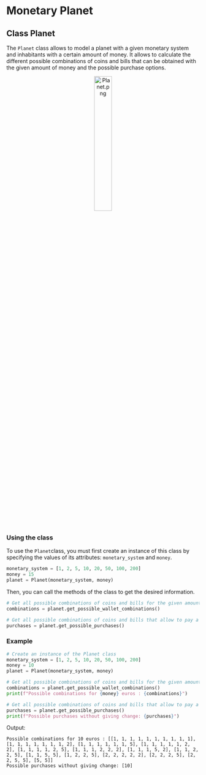 # Monetary Planet

## Class Planet

The ```Planet``` class allows to model a planet with a given monetary system and inhabitants with a certain amount of money. It allows to calculate the different possible combinations of coins and bills that can be obtained with the given amount of money and the possible purchase options.

<p align="center">
<img src="child-6902674.png" alt="Planet.png" width=30%/>
</p>



### Using the class
To use the ```Planet```class, you must first create an instance of this class by specifying the values of its attributes: ```monetary_system``` and ```money```.

``` python
monetary_system = [1, 2, 5, 10, 20, 50, 100, 200]
money = 15
planet = Planet(monetary_system, money)
```

Then, you can call the methods of the class to get the desired information.

``` python
# Get all possible combinations of coins and bills for the given amount of money.
combinations = planet.get_possible_wallet_combinations()

# Get all possible combinations of coins and bills that allow to pay a given amount without giving change.
purchases = planet.get_possible_purchases()
```

### Example

``` python
# Create an instance of the Planet class
monetary_system = [1, 2, 5, 10, 20, 50, 100, 200]
money = 10
planet = Planet(monetary_system, money)

# Get all possible combinations of coins and bills for the given amount of money.
combinations = planet.get_possible_wallet_combinations()
print(f"Possible combinations for {money} euros : {combinations}")

# Get all possible combinations of coins and bills that allow to pay a given amount without giving change.
purchases = planet.get_possible_purchases()
print(f"Possible purchases without giving change: {purchases}")
```

Output:

```
Possible combinations for 10 euros : [[1, 1, 1, 1, 1, 1, 1, 1, 1, 1], [1, 1, 1, 1, 1, 1, 1, 2], [1, 1, 1, 1, 1, 1, 5], [1, 1, 1, 1, 1, 2, 2], [1, 1, 1, 1, 2, 5], [1, 1, 1, 2, 2, 2], [1, 1, 1, 5, 2], [1, 1, 2, 2, 5], [1, 1, 5, 5], [1, 2, 2, 5], [2, 2, 2, 2, 2], [2, 2, 2, 5], [2, 2, 5, 5], [5, 5]]
Possible purchases without giving change: [10]
```
